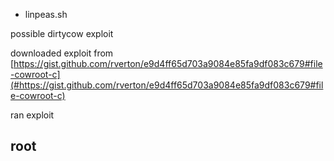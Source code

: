-  linpeas\.sh

possible dirtycow exploit

downloaded exploit from 
[https://gist.github.com/rverton/e9d4ff65d703a9084e85fa9df083c679#file-cowroot-c](#https://gist.github.com/rverton/e9d4ff65d703a9084e85fa9df083c679#file-cowroot-c)


ran exploit

## root ##